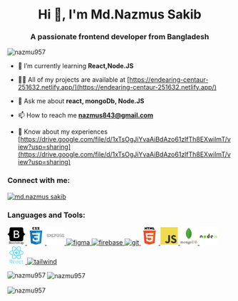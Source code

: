 <h1 align="center">Hi 👋, I'm Md.Nazmus Sakib</h1>
<h3 align="center">A passionate frontend developer from Bangladesh</h3>



<p align="left"> <img src="https://komarev.com/ghpvc/?username=nazmu957&label=Profile%20views&color=0e75b6&style=flat" alt="nazmu957" /> </p>

- 🌱 I’m currently learning **React,Node.JS**

- 👨‍💻 All of my projects are available at [https://endearing-centaur-251632.netlify.app/](https://endearing-centaur-251632.netlify.app/)

- 💬 Ask me about **react, mongoDb, Node.JS**

- 📫 How to reach me **nazmus843@gmail.com**

- 📄 Know about my experiences [https://drive.google.com/file/d/1xTsOgJiYvaAiBdAzo61zlfTh8EXwilmT/view?usp=sharing](https://drive.google.com/file/d/1xTsOgJiYvaAiBdAzo61zlfTh8EXwilmT/view?usp=sharing)

<h3 align="left">Connect with me:</h3>
<p align="left">
<a href="https://linkedin.com/in/md.nazmus sakib" target="blank"><img align="center" src="https://raw.githubusercontent.com/rahuldkjain/github-profile-readme-generator/master/src/images/icons/Social/linked-in-alt.svg" alt="md.nazmus sakib" height="30" width="40" /></a>
</p>

<h3 align="left">Languages and Tools:</h3>
<p align="left"> <a href="https://getbootstrap.com" target="_blank" rel="noreferrer"> <img src="https://raw.githubusercontent.com/devicons/devicon/master/icons/bootstrap/bootstrap-plain-wordmark.svg" alt="bootstrap" width="40" height="40"/> </a> <a href="https://www.w3schools.com/css/" target="_blank" rel="noreferrer"> <img src="https://raw.githubusercontent.com/devicons/devicon/master/icons/css3/css3-original-wordmark.svg" alt="css3" width="40" height="40"/> </a> <a href="https://expressjs.com" target="_blank" rel="noreferrer"> <img src="https://raw.githubusercontent.com/devicons/devicon/master/icons/express/express-original-wordmark.svg" alt="express" width="40" height="40"/> </a> <a href="https://www.figma.com/" target="_blank" rel="noreferrer"> <img src="https://www.vectorlogo.zone/logos/figma/figma-icon.svg" alt="figma" width="40" height="40"/> </a> <a href="https://firebase.google.com/" target="_blank" rel="noreferrer"> <img src="https://www.vectorlogo.zone/logos/firebase/firebase-icon.svg" alt="firebase" width="40" height="40"/> </a> <a href="https://git-scm.com/" target="_blank" rel="noreferrer"> <img src="https://www.vectorlogo.zone/logos/git-scm/git-scm-icon.svg" alt="git" width="40" height="40"/> </a> <a href="https://www.w3.org/html/" target="_blank" rel="noreferrer"> <img src="https://raw.githubusercontent.com/devicons/devicon/master/icons/html5/html5-original-wordmark.svg" alt="html5" width="40" height="40"/> </a> <a href="https://developer.mozilla.org/en-US/docs/Web/JavaScript" target="_blank" rel="noreferrer"> <img src="https://raw.githubusercontent.com/devicons/devicon/master/icons/javascript/javascript-original.svg" alt="javascript" width="40" height="40"/> </a> <a href="https://www.mongodb.com/" target="_blank" rel="noreferrer"> <img src="https://raw.githubusercontent.com/devicons/devicon/master/icons/mongodb/mongodb-original-wordmark.svg" alt="mongodb" width="40" height="40"/> </a> <a href="https://nodejs.org" target="_blank" rel="noreferrer"> <img src="https://raw.githubusercontent.com/devicons/devicon/master/icons/nodejs/nodejs-original-wordmark.svg" alt="nodejs" width="40" height="40"/> </a> <a href="https://reactjs.org/" target="_blank" rel="noreferrer"> <img src="https://raw.githubusercontent.com/devicons/devicon/master/icons/react/react-original-wordmark.svg" alt="react" width="40" height="40"/> </a> <a href="https://tailwindcss.com/" target="_blank" rel="noreferrer"> <img src="https://www.vectorlogo.zone/logos/tailwindcss/tailwindcss-icon.svg" alt="tailwind" width="40" height="40"/> </a> </p>

<p><img align="left" src="https://github-readme-stats.vercel.app/api/top-langs?username=nazmu957&show_icons=true&locale=en&layout=compact" alt="nazmu957" /></p>

<p>&nbsp;<img align="center" src="https://github-readme-stats.vercel.app/api?username=nazmu957&show_icons=true&locale=en" alt="nazmu957" /></p>

<p><img align="center" src="https://github-readme-streak-stats.herokuapp.com/?user=nazmu957&" alt="nazmu957" /></p>

